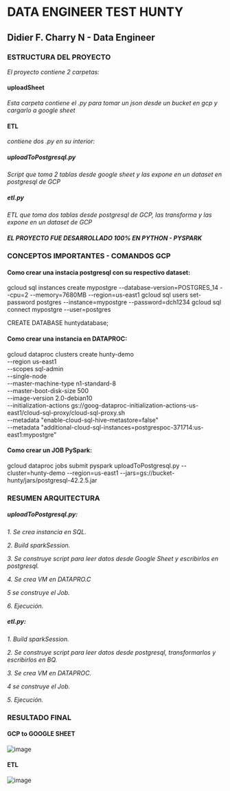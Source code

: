 # DATA ENGINEER TEST HUNTY

## Didier F. Charry N - Data Engineer

### ESTRUCTURA DEL PROYECTO

*El proyecto contiene 2 carpetas:*
#### uploadSheet 
*Esta carpeta contiene el .py para tomar un json desde un bucket en gcp y cargarlo a google sheet*
#### ETL
*contiene dos .py en su interior:*
##### uploadToPostgresql.py
*Script que toma 2 tablas desde google sheet y las expone en un dataset en postgresql de GCP*
##### etl.py
*ETL que toma dos tablas desde postgresql de GCP, las transforma y las expone en un dataset de GCP*

##### EL PROYECTO FUE DESARROLLADO 100% EN PYTHON - PYSPARK

### CONCEPTOS IMPORTANTES - COMANDOS GCP

#### Como crear una instacia postgresql con su respectivo dataset:
gcloud sql instances create mypostgre --database-version=POSTGRES_14 --cpu=2 --memory=7680MB --region=us-east1
gcloud sql users set-password postgres --instance=mypostgre --password=dch1234
gcloud sql connect mypostgre --user=postgres

CREATE DATABASE huntydatabase;

#### Como crear una instancia en DATAPROC:
gcloud dataproc clusters create hunty-demo \
--region us-east1 \
--scopes sql-admin \
--single-node \
--master-machine-type n1-standard-8 \
--master-boot-disk-size 500 \
--image-version 2.0-debian10 \
--initialization-actions gs://goog-dataproc-initialization-actions-us-east1/cloud-sql-proxy/cloud-sql-proxy.sh \
--metadata "enable-cloud-sql-hive-metastore=false" \
--metadata "additional-cloud-sql-instances=postgrespoc-371714:us-east1:mypostgre" 

#### Como crear un JOB PySpark:
gcloud dataproc jobs submit pyspark uploadToPostgresql.py --cluster=hunty-demo --region=us-east1 --jars=gs://bucket-hunty/jars/postgresql-42.2.5.jar

### RESUMEN ARQUITECTURA

##### uploadToPostgresql.py:
*1. Se crea instancia en SQL.*

*2. Build sparkSession.*

*3. Se construye script para leer datos desde Google Sheet y escribirlos en postgresql.*

*4. Se crea VM en DATAPRO.C*

*5 se construye el Job.*

*6. Ejecución.*

##### etl.py:
*1. Build sparkSession.*

*2. Se construye script para leer datos desde postgresql, transformarlos y escribirlos en BQ.*

*3. Se crea VM en DATAPROC.*

*4 se construye el Job.*

*5. Ejecución.*


### RESULTADO FINAL

#### GCP to GOOGLE SHEET
![image](https://user-images.githubusercontent.com/40002518/208236340-4e367322-eaef-40f5-bd9f-da1ce3a4d783.png)

#### ETL
![image](https://user-images.githubusercontent.com/40002518/208236292-8a36a92e-92c6-4ff3-9f88-197a9425aa28.png)

